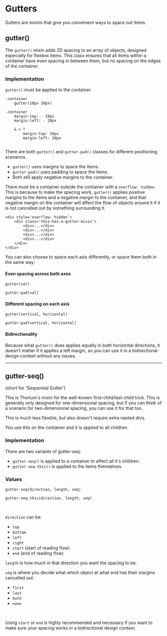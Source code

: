 # Gutters

Gutters are mixins that give you convenient ways to space out items.

## gutter()

The `gutter()` mixin adds 2D spacing to an array of objects, designed especially for flexbox items. This class ensures that all items within a container have even spacing in between them, but no spacing on the edges of the container.



### Implementation

`gutter()` must be applied to the container.

```
.container
	gutter(10px 20px)
	
.container
	margin-top: - 10px
	margin-left: - 20px

	& > *
		margin-top: 10px
		margin-left: 20px


```

There are both `gutter()` and `gutter-pad()` classes for different positioning scenarios.

- `gutter()` uses margins to space the items.
- `gutter-pad()` uses padding to space the items.
- Both still apply negative margins to the container.


There must be a container outside the container with a `overflow: hidden`. This is because to make the spacing work, `gutter()` applies positive margins to the items and a negative margin to the container, and that negative margin on the container will affect the flow of objects around it if it is not cancelled out by something surrounding it.

```
<div style='overflow: hidden`>
	<div class='this-has-a-gutter-mixin'>
		<div>...</div>
		<div>...</div>
		<div>...</div>
		<div>...</div>
	</div>
</div>

```

You can also choose to space each axis differently, or space them both in the same way:

#### Even spacing across both axes

`gutter(val)`

`gutter-pad(val)`


#### Different spacing on each axis

`gutter(vertical, horizontal)`

`gutter-pad(vertical, horizontal)`


#### Bidirectionality

Because what `gutter()` does applies equally in both horizontal directions, it doesn't matter if it applies a left margin, so you can use it in a bidirectional design context without any issues.

----

## gutter-seq()

(short for 'Sequential Gutter')

This is Thorium's mixin for the well-known first-child/last-child trick. This is generally only designed for one-dimensional spacing, but if you can think of a scenario for two-dimensional spacing, you can use it for that too.

This is much less flexible, but also doesn't require extra nested divs.

You use this on the container and it is applied to all children.


### Implementation
There are two variants of gutter-seq:

- `gutter-seq()` is applied to a container to affect all it's children.
- `gutter-seq-this()` is applied to the items themselves.

### Values

`gutter-seq(direction, length, seq)`

`gutter-seq-this(direction, length, seq)`


<br/>

`direction` can be:

- `top`
- `bottom`
- `left`
- `right`
- `start` (start of reading flow)
- `end` (end of reading flow)

`length` is how much in that direction you want the spacing to be.


`seq` is where you decide what which object at what end has their margins cancelled out: 


- `first`
- `last`
- `both`
- `none`


<br/>

Using `start` or `end` is highly recommended and necessary if you want to make sure your spacing works in a bidirectional design context.

